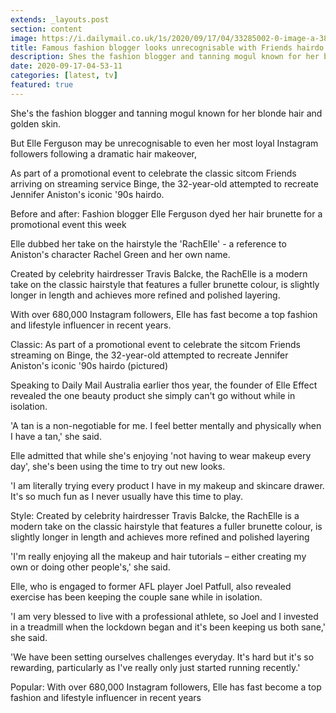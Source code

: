 ```yaml
---
extends: _layouts.post
section: content
image: https://i.dailymail.co.uk/1s/2020/09/17/04/33285002-0-image-a-38_1600314454333.jpg 
title: Famous fashion blogger looks unrecognisable with Friends hairdo 
description: Shes the fashion blogger and tanning mogul known for her blonde hair and golden skin. 
date: 2020-09-17-04-53-11 
categories: [latest, tv] 
featured: true 
--- 
```

She's the fashion blogger and tanning mogul known for her blonde hair and golden skin.

But Elle Ferguson may be unrecognisable to even her most loyal Instagram followers following a dramatic hair makeover,

As part of a promotional event to celebrate the classic sitcom Friends arriving on streaming service Binge, the 32-year-old attempted to recreate Jennifer Aniston's iconic '90s hairdo.

Before and after: Fashion blogger Elle Ferguson dyed her hair brunette for a promotional event this week 

Elle dubbed her take on the hairstyle the 'RachElle' - a reference to Aniston's character Rachel Green and her own name.

Created by celebrity hairdresser Travis Balcke, the RachElle is a modern take on the classic hairstyle that features a fuller brunette colour, is slightly longer in length and achieves more refined and polished layering.

With over 680,000 Instagram followers, Elle has fast become a top fashion and lifestyle influencer in recent years.

Classic: As part of a promotional event to celebrate the sitcom Friends streaming on Binge, the 32-year-old attempted to recreate Jennifer Aniston's iconic '90s hairdo (pictured)

Speaking to Daily Mail Australia earlier thos year, the founder of Elle Effect revealed the one beauty product she simply can't go without while in isolation.

'A tan is a non-negotiable for me. I feel better mentally and physically when I have a tan,' she said.

Elle admitted that while she's enjoying 'not having to wear makeup every day', she's been using the time to try out new looks.

'I am literally trying every product I have in my makeup and skincare drawer. It's so much fun as I never usually have this time to play.

Style: Created by celebrity hairdresser Travis Balcke, the RachElle is a modern take on the classic hairstyle that features a fuller brunette colour, is slightly longer in length and achieves more refined and polished layering

'I'm really enjoying all the makeup and hair tutorials – either creating my own or doing other people's,' she said.

Elle, who is engaged to former AFL player Joel Patfull, also revealed exercise has been keeping the couple sane while in isolation.

'I am very blessed to live with a professional athlete, so Joel and I invested in a treadmill when the lockdown began and it's been keeping us both sane,' she said.

'We have been setting ourselves challenges everyday. It's hard but it's so rewarding, particularly as I've really only just started running recently.'

Popular: With over 680,000 Instagram followers, Elle has fast become a top fashion and lifestyle influencer in recent years

